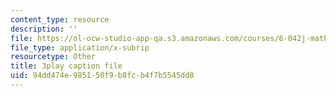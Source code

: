 ```yaml
---
content_type: resource
description: ''
file: https://ol-ocw-studio-app-qa.s3.amazonaws.com/courses/6-042j-mathematics-for-computer-science-fall-2010/94dd474e985150f9b8fcb4f7b5545dd8_Kqf0uO0oV6s.vtt
file_type: application/x-subrip
resourcetype: Other
title: 3play caption file
uid: 94dd474e-9851-50f9-b8fc-b4f7b5545dd8
---
```

